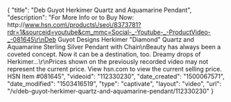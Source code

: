 {
    "title": "Deb Guyot Herkimer Quartz and Aquamarine Pendant",
    "description": "For More Info or to Buy Now: http:\/\/www.hsn.com\/products\/seo\/8373781?rdr=1&sourceid=youtube&cm_mmc=Social-_-Youtube-_-ProductVideo-_-081645\r\nDeb Guyot Designs Herkimer \"Diamond\" Quartz and Aquamarine Sterling Silver Pendant with Chain\nBeauty has always been a coveted concept. Now it can be a destination, too. Dreamy drops of Herkimer...\r\nPrices shown on the previously recorded video may not represent the current price.  View hsn.com to view the current selling price. HSN Item #081645",
    "videoid": "112330230",
    "date_created": "1500067571",
    "date_modified": "1503416519",
    "type": "captivate",
    "layout": "video",
    "url": "\/v\/deb-guyot-herkimer-quartz-and-aquamarine-pendant\/112330230"
}
